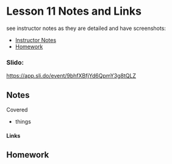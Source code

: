 # Lesson 11 Notes and Links


see instructor notes as they are detailed and have screenshots:
 - [Instructor Notes](../instructor_slide_notes_and_homework/Lesson11.pdf)
 - [Homework](../instructor_slide_notes_and_homework/Homework11.pdf)


### Slido:
https://app.sli.do/event/9bhfXBfjYd6QpmY3g8tQLZ


## Notes

Covered
 - things

#### Links


## Homework




